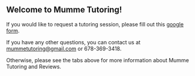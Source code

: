 ## Welcome to Mumme Tutoring!

If you would like to request a tutoring session, please fill out this [google form](https://docs.google.com/forms/d/e/1FAIpQLSeRqmwltj1Z6PPwKcUVyrwnJkYmQ9WrxD4qlFnJkRbazWfJtw/viewform?usp=sf_link).

If you have any other questions, you can contact us at mummetutoring@gmail.com or 678-369-3418.

Otherwise, please see the tabs above for more information about Mumme Tutoring and Reviews.

